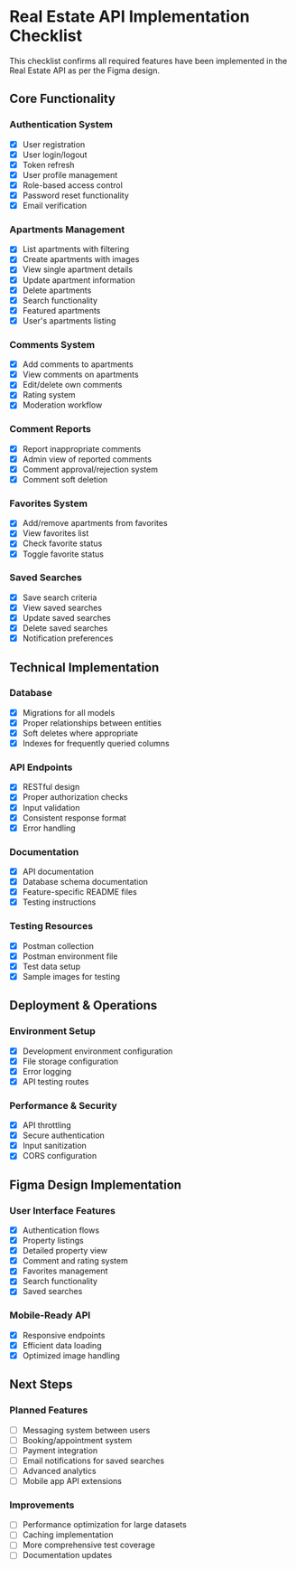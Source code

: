 # Real Estate API Implementation Checklist

This checklist confirms all required features have been implemented in the Real Estate API as per the Figma design.

## Core Functionality

### Authentication System
- [x] User registration
- [x] User login/logout
- [x] Token refresh
- [x] User profile management
- [x] Role-based access control
- [x] Password reset functionality
- [x] Email verification

### Apartments Management
- [x] List apartments with filtering
- [x] Create apartments with images
- [x] View single apartment details
- [x] Update apartment information
- [x] Delete apartments
- [x] Search functionality
- [x] Featured apartments
- [x] User's apartments listing

### Comments System
- [x] Add comments to apartments
- [x] View comments on apartments
- [x] Edit/delete own comments
- [x] Rating system
- [x] Moderation workflow

### Comment Reports
- [x] Report inappropriate comments
- [x] Admin view of reported comments
- [x] Comment approval/rejection system
- [x] Comment soft deletion

### Favorites System
- [x] Add/remove apartments from favorites
- [x] View favorites list
- [x] Check favorite status
- [x] Toggle favorite status

### Saved Searches
- [x] Save search criteria
- [x] View saved searches
- [x] Update saved searches
- [x] Delete saved searches
- [x] Notification preferences

## Technical Implementation

### Database
- [x] Migrations for all models
- [x] Proper relationships between entities
- [x] Soft deletes where appropriate
- [x] Indexes for frequently queried columns

### API Endpoints
- [x] RESTful design
- [x] Proper authorization checks
- [x] Input validation
- [x] Consistent response format
- [x] Error handling

### Documentation
- [x] API documentation
- [x] Database schema documentation
- [x] Feature-specific README files
- [x] Testing instructions

### Testing Resources
- [x] Postman collection
- [x] Postman environment file
- [x] Test data setup
- [x] Sample images for testing

## Deployment & Operations

### Environment Setup
- [x] Development environment configuration
- [x] File storage configuration
- [x] Error logging
- [x] API testing routes

### Performance & Security
- [x] API throttling
- [x] Secure authentication
- [x] Input sanitization
- [x] CORS configuration

## Figma Design Implementation

### User Interface Features
- [x] Authentication flows
- [x] Property listings
- [x] Detailed property view
- [x] Comment and rating system
- [x] Favorites management
- [x] Search functionality
- [x] Saved searches

### Mobile-Ready API
- [x] Responsive endpoints
- [x] Efficient data loading
- [x] Optimized image handling

## Next Steps

### Planned Features
- [ ] Messaging system between users
- [ ] Booking/appointment system
- [ ] Payment integration
- [ ] Email notifications for saved searches
- [ ] Advanced analytics
- [ ] Mobile app API extensions

### Improvements
- [ ] Performance optimization for large datasets
- [ ] Caching implementation
- [ ] More comprehensive test coverage
- [ ] Documentation updates 